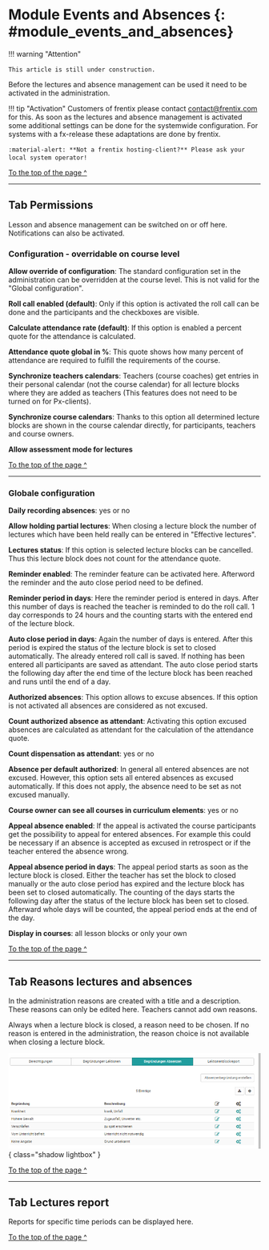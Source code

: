 # Module Events and Absences {: #module_events_and_absences}


!!! warning "Attention"

    This article is still under construction.


Before the lectures and absence management can be used it need to be activated
in the administration. 

!!! tip "Activation"
	Customers of frentix please contact
	[contact@frentix.com](mailto:contact@frentix.com) for this. As soon as the 
	lectures and absence management is activated some additional settings can be done for the systemwide configuration. For systems with a fx-release these adaptations are done by frentix.  

	:material-alert: **Not a frentix hosting-client?** Please ask your local system operator!

[To the top of the page ^](#module_events_and_absences)
  
---

## Tab Permissions

Lesson and absence management can be switched on or off here. Notifications
can also be activated.

### Configuration - overridable on course level 

 **Allow override of configuration**: The standard configuration set in the
administration can be overridden at the course level. This is not valid for
the "Global configuration".

 **Roll call enabled (default)**: Only if this option is activated the roll
call can be done and the participants and the checkboxes are visible.

 **Calculate attendance rate (default)**: If this option is enabled a percent
quote for the attendance is calculated.

 **Attendance quote  global in %**: This quote shows how many percent of
attendance are required to fulfill the requirements of the course.

 **Synchronize teachers calendars**: Teachers (course coaches) get entries in
their personal calendar (not the course calendar) for all lecture blocks where
they are added as teachers (This features does not need to be turned on for
Px-clients).

 **Synchronize course calendars**: Thanks to this option all determined
lecture blocks are shown in the course calendar directly, for participants,
teachers and course owners.

 **Allow assessment mode for lectures**  
  

[To the top of the page ^](#module_events_and_absences)
  
---

### Globale configuration

 **Daily recording absences**: yes or no

 **Allow holding partial lectures**: When closing a lecture block the number
of lectures which have been held really can be entered in "Effective
lectures".

 **Lectures status**: If this option is selected lecture blocks can be
cancelled. Thus this lecture block does not count for the attendance quote.

 **Reminder enabled**: The reminder feature can be activated here. Afterword
the reminder and the auto close period need to be defined.

 **Reminder period in days**: Here the reminder period is entered in days.
After this number of days is reached the teacher is reminded to do the roll
call. 1 day corresponds to 24 hours and the counting starts with the entered
end of the lecture block.

 **Auto close period in days**: Again the number of days is entered. After
this period is expired the status of the lecture block is set to closed
automatically. The already entered roll call is saved. If nothing has been
entered all participants are saved as attendant. The auto close period starts
the following day after the end time of the lecture block has been reached and
runs until the end of a day.

 **Authorized absences**: This option allows to excuse absences. If this
option is not activated all absences are considered as not excused.

 **Count authorized absence as attendant**: Activating this option excused
absences are calculated as attendant for the calculation of the attendance
quote.

 **Count dispensation as attendant**: yes or no 

 **Absence per default authorized**: In general all entered absences are not
excused. However, this option sets all entered absences as excused
automatically. If this does not apply, the absence need to be set as not
excused manually.

 **Course owner can see all courses in curriculum elements**: yes or no

 **Appeal absence enabled**: If the appeal is activated the course
participants get the possibility to appeal for entered absences. For example
this could be necessary if an absence is accepted as excused in retrospect or
if the teacher entered the absence wrong.

 **Appeal absence period in days**: The appeal period starts as soon as the
lecture block is closed. Either the teacher has set the block to closed
manually or the auto close period has expired and the lecture block has been
set to closed automatically. The counting of the days starts the following day
after the status of the lecture block has been set to closed. Afterward whole
days will be counted, the appeal period ends at the end of the day.

 **Display in courses**: all lesson blocks or only your own

[To the top of the page ^](#module_events_and_absences)
  
---

## Tab Reasons lectures and absences

In the administration reasons are created with a title and a description.
These reasons can only be edited here. Teachers cannot add own reasons.

Always when a lecture block is closed, a reason need to be chosen. If no
reason is entered in the administration, the reason choice is not available
when closing a lecture block.

![](assets/Absenz_Begruendung.png){ class="shadow lightbox" }

[To the top of the page ^](#module_events_and_absences)
  
---

## Tab Lectures report

Reports for specific time periods can be displayed here.


[To the top of the page ^](#module_events_and_absences)
  

